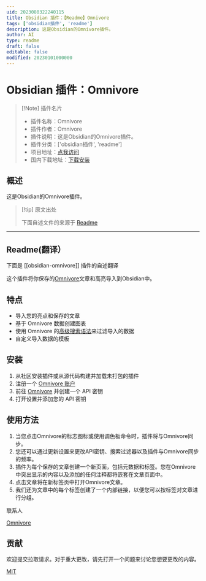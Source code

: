 ```yaml
---
uid: 2023080322240115
title: Obsidian 插件：【Readme】Omnivore
tags: ['obsidian插件', 'readme']
description: 这是Obsidian的Omnivore插件。
author: AI
type: readme
draft: false
editable: false
modified: 20230101000000
---
```


# Obsidian 插件：Omnivore

> [!Note] 插件名片
> - 插件名称：Omnivore
> - 插件作者：Omnivore
> - 插件说明：这是Obsidian的Omnivore插件。
> - 插件分类：['obsidian插件', 'readme']
> - 项目地址：[点我访问](https://github.com/omnivore-app/obsidian-omnivore)
> - 国内下载地址：[下载安装](https://pkmer.cn/products/plugin/pluginMarket/?obsidian-omnivore)

## 概述

这是Obsidian的Omnivore插件。



> [!tip] 原文出处
> 
>下面自述文件的来源于 [Readme](https://ghproxy.net/https://raw.githubusercontent.com/omnivore-app/obsidian-omnivore/master/README.md)
> 

---

## Readme(翻译）

下面是 [[obsidian-omnivore]] 插件的自述翻译


这个插件将你保存的[Omnivore](https://omnivore.app/)文章和高亮导入到Obsidian中。

## 特点

* 导入您的亮点和保存的文章
* 基于 Omnivore 数据创建图表
* 使用 Omnivore 的[高级搜索语法](https://omnivore.app/help/search)来过滤导入的数据
* 自定义导入数据的模板

## 安装

1. 从社区安装插件或从源代码构建并加载未打包的插件
2. 注册一个 [Omnivore 账户](https://omnivore.app)
3. 前往 [Omnivore](https://omnivore.app/settings/api) 并创建一个 API 密钥
4. 打开设置并添加您的 API 密钥

## 使用方法

1. 当您点击Omnivore的标志图标或使用调色板命令时，插件将与Omnivore同步。
2. 您还可以通过更新设置来更改API密钥、搜索过滤器以及插件与Omnivore同步的频率。
3. 插件为每个保存的文章创建一个新页面，包括元数据和标签。您在Omnivore中突出显示的内容以及添加的任何注释都将嵌套在文章页面中。
4. 点击文章将在新标签页中打开Omnivore文章。
5. 我们还为文章中的每个标签创建了一个内部链接，以便您可以按标签对文章进行分组。

联系人

[Omnivore](https://github.com/omnivore-app)

## 贡献

欢迎提交拉取请求。对于重大更改，请先打开一个问题来讨论您想要更改的内容。

[MIT](https://choosealicense.com/licenses/mit/)



